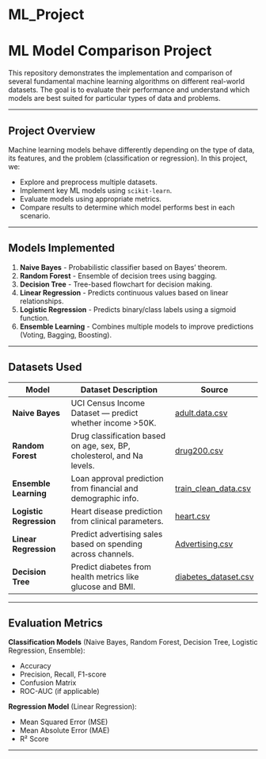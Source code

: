 # ML_Project
# ML Model Comparison Project

This repository demonstrates the implementation and comparison of several fundamental machine learning algorithms on different real-world datasets. The goal is to evaluate their performance and understand which models are best suited for particular types of data and problems.

---

## Project Overview

Machine learning models behave differently depending on the type of data, its features, and the problem (classification or regression). In this project, we:

- Explore and preprocess multiple datasets.
- Implement key ML models using `scikit-learn`.
- Evaluate models using appropriate metrics.
- Compare results to determine which model performs best in each scenario.

---

## Models Implemented

1. **Naive Bayes** - Probabilistic classifier based on Bayes’ theorem.
2. **Random Forest** - Ensemble of decision trees using bagging.
3. **Decision Tree** - Tree-based flowchart for decision making.
4. **Linear Regression** - Predicts continuous values based on linear relationships.
5. **Logistic Regression** - Predicts binary/class labels using a sigmoid function.
6. **Ensemble Learning** - Combines multiple models to improve predictions (Voting, Bagging, Boosting).

---

## Datasets Used

| Model                | Dataset Description | Source |
|---------------------|----------------------|--------|
| **Naive Bayes**      | UCI Census Income Dataset — predict whether income >50K. | [adult.data.csv](https://raw.githubusercontent.com/anshu7vyas/naive-bayesian-census-income/refs/heads/master/Data/adult.data.csv) |
| **Random Forest**    | Drug classification based on age, sex, BP, cholesterol, and Na levels. | [drug200.csv](https://raw.githubusercontent.com/ajaychouhan-nitbhopal/Drug-Classification-with-Random-forest-Classifier-on-Drug200-dataset/refs/heads/main/(2)%20drug200.csv) |
| **Ensemble Learning**| Loan approval prediction from financial and demographic info. | [train_clean_data.csv](https://raw.githubusercontent.com/madhur02/ensemble-learning-loan-dataset/refs/heads/master/train_clean_data.csv) |
| **Logistic Regression** | Heart disease prediction from clinical parameters. | [heart.csv](https://raw.githubusercontent.com/sharmaroshan/Heart-UCI-Dataset/refs/heads/master/heart.csv) |
| **Linear Regression** | Predict advertising sales based on spending across channels. | [Advertising.csv](https://raw.githubusercontent.com/erkansirin78/datasets/master/Advertising.csv) |
| **Decision Tree**    | Predict diabetes from health metrics like glucose and BMI. | [diabetes_dataset.csv](https://raw.githubusercontent.com/Anny8910/Decision-Tree-Classification-on-Diabetes-Dataset/refs/heads/master/diabetes_dataset.csv) |

---

## Evaluation Metrics

**Classification Models** (Naive Bayes, Random Forest, Decision Tree, Logistic Regression, Ensemble):

- Accuracy
- Precision, Recall, F1-score
- Confusion Matrix
- ROC-AUC (if applicable)

**Regression Model** (Linear Regression):

- Mean Squared Error (MSE)
- Mean Absolute Error (MAE)
- R² Score

---

